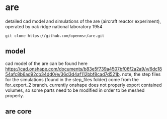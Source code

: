 # are
detailed cad model and simulations of the are (aircraft reactor experiment), operated by oak ridge national laboratory 1954

```
git clone https://github.com/openmsr/are.git
```
## model

cad model of the are can be found here https://cad.onshape.com/documents/b83e5f739a4507bf06f2a2a9/v/6dc1854afc8b6ad92cb34dd0/e/36d3d4af112bbf8cad7d521b. note, the step files for the simulations (found in the step_files folder) come from the for_export_2 branch. currently onshape does not properly export contained volumes, so some parts need to be modified in order to be meshed properly.

## are core 

